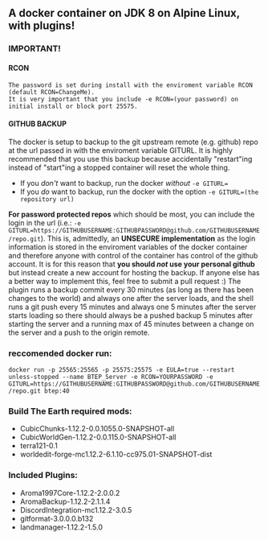 ## A docker container on JDK 8 on Alpine Linux, with plugins!

### **IMPORTANT!**

#### RCON
```rcon is enabled on port 25575 as this is the only way to interact with the terminal (without plugins). 
The password is set during install with the enviroment variable RCON (default RCON=ChangeMe). 
It is very important that you include -e RCON=(your password) on initial install or block port 25575.
```
#### GITHUB BACKUP

The docker is setup to backup to the git upstream remote (e.g. github) repo at the url passed in with the enviroment variable GITURL.
It is highly recommended that you use this backup because accidentally "restart"ing instead of "start"ing a stopped container will reset the whole thing.
- If you *don't* want to backup, run the docker *without* `-e GITURL=`
- If you *do* want to backup, run the docker with the option `-e GITURL=(the repository url)`

**For password protected repos** which should be most, you can include the login in the url (i.e.: `-e GITURL=https://GITHUBUSERNAME:GITHUBPASSWORD@github.com/GITHUBUSERNAME/repo.git`). This is, admittedly, an **UNSECURE implementation** as the login information is stored in the enviroment variables of the docker container and therefore anyone with control of the container has control of the github account. It is for this reason that **you should ___not___ use your personal github** but instead create a new account for hosting the backup. If anyone else has a better way to implement this, feel free to submit a pull request :)
The plugin runs a backup commit every 30 minutes (as long as there has been changes to the world) and always one after the server loads, and the shell runs a git push every 15 minutes and always one 5 minutes after the server starts loading so there should always be a pushed backup 5 minutes after starting the server and a running max of 45 minutes between a change on the server and a push to the origin remote.

### reccomended docker run:
`docker run -p 25565:25565 -p 25575:25575 -e EULA=true --restart unless-stopped --name BTEP_Server -e RCON=YOURPASSWORD -e GITURL=https://GITHUBUSERNAME:GITHUBPASSWORD@github.com/GITHUBUSERNAME/repo.git btep:40`

### Build The Earth required mods:
- CubicChunks-1.12.2-0.0.1055.0-SNAPSHOT-all
- CubicWorldGen-1.12.2-0.0.115.0-SNAPSHOT-all
- terra121-0.1
- worldedit-forge-mc1.12.2-6.1.10-cc975.01-SNAPSHOT-dist

### Included Plugins:
- Aroma1997Core-1.12.2-2.0.0.2
- AromaBackup-1.12.2-2.1.1.4
- DiscordIntegration-mc1.12.2-3.0.5
- gitformat-3.0.0.0.b132
- landmanager-1.12.2-1.5.0
